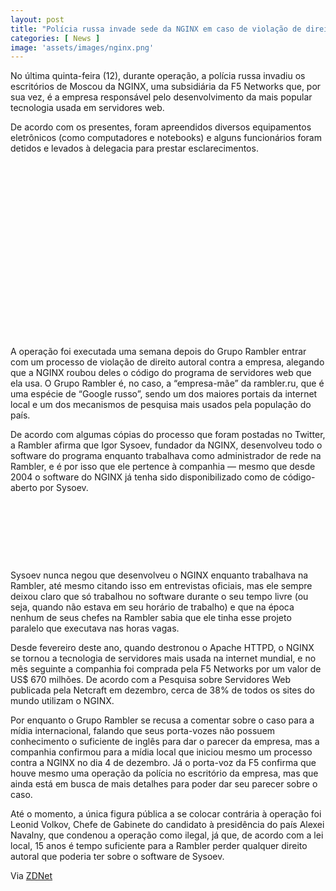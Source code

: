 ```yaml
---
layout: post
title: "Polícia russa invade sede da NGINX em caso de violação de direito autoral"
categories: [ News ]
image: 'assets/images/nginx.png'
---
```


No última quinta-feira (12), durante operação, a polícia russa invadiu os escritórios de Moscou da NGINX, uma subsidiária da F5 Networks que, por sua vez, é a empresa responsável pelo desenvolvimento da mais popular tecnologia usada em servidores web.

De acordo com os presentes, foram apreendidos diversos equipamentos eletrônicos (como computadores e notebooks) e alguns funcionários foram detidos e levados à delegacia para prestar esclarecimentos.

<!-- QUADRADO -->
<script async src="//pagead2.googlesyndication.com/pagead/js/adsbygoogle.js"></script>
<ins class="adsbygoogle"
style="display:inline-block;width:336px;height:280px"
data-ad-client="ca-pub-2838251107855362"
data-ad-slot="5351066970"></ins>
<script>
(adsbygoogle = window.adsbygoogle || []).push({});
</script>

A operação foi executada uma semana depois do Grupo Rambler entrar com um processo de violação de direito autoral contra a empresa, alegando que a NGINX roubou deles o código do programa de servidores web que ela usa. O Grupo Rambler é, no caso, a “empresa-mãe” da rambler.ru, que é uma espécie de “Google russo”, sendo um dos maiores portais da internet local e um dos mecanismos de pesquisa mais usados pela população do país.

De acordo com algumas cópias do processo que foram postadas no Twitter, a Rambler afirma que Igor Sysoev, fundador da NGINX, desenvolveu todo o software do programa enquanto trabalhava como administrador de rede na Rambler, e é por isso que ele pertence à companhia — mesmo que desde 2004 o software do NGINX já tenha sido disponibilizado como de código-aberto por Sysoev.

<!-- MINI ANÚNCIO -->
<script async src="//pagead2.googlesyndication.com/pagead/js/adsbygoogle.js"></script>
<!-- Games Root -->
<ins class="adsbygoogle"
style="display:inline-block;width:730px;height:95px"
data-ad-client="ca-pub-2838251107855362"
data-ad-slot="5351066970"></ins>
<script>
(adsbygoogle = window.adsbygoogle || []).push({});
</script>

Sysoev nunca negou que desenvolveu o NGINX enquanto trabalhava na Rambler, até mesmo citando isso em entrevistas oficiais, mas ele sempre deixou claro que só trabalhou no software durante o seu tempo livre (ou seja, quando não estava em seu horário de trabalho) e que na época nenhum de seus chefes na Rambler sabia que ele tinha esse projeto paralelo que executava nas horas vagas.

Desde fevereiro deste ano, quando destronou o Apache HTTPD, o NGINX se tornou a tecnologia de servidores mais usada na internet mundial, e no mês seguinte a companhia foi comprada pela F5 Networks por um valor de US$ 670 milhões. De acordo com a Pesquisa sobre Servidores Web publicada pela Netcraft em dezembro, cerca de 38% de todos os sites do mundo utilizam o NGINX.

<!-- RETANGULO LARGO 2 -->
<script async src="//pagead2.googlesyndication.com/pagead/js/adsbygoogle.js"></script>
<ins class="adsbygoogle"
style="display:block; text-align:center;"
data-ad-layout="in-article"
data-ad-format="fluid"
data-ad-client="ca-pub-2838251107855362"
data-ad-slot="8549252987"></ins>
<script>
(adsbygoogle = window.adsbygoogle || []).push({});
</script>

Por enquanto o Grupo Rambler se recusa a comentar sobre o caso para a mídia internacional, falando que seus porta-vozes não possuem conhecimento o suficiente de inglês para dar o parecer da empresa, mas a companhia confirmou para a mídia local que iniciou mesmo um processo contra a NGINX no dia 4 de dezembro. Já o porta-voz da F5 confirma que houve mesmo uma operação da polícia no escritório da empresa, mas que ainda está em busca de mais detalhes para poder dar seu parecer sobre o caso.

Até o momento, a única figura pública a se colocar contrária à operação foi Leonid Volkov, Chefe de Gabinete do candidato à presidência do país Alexei Navalny, que condenou a operação como ilegal, já que, de acordo com a lei local, 15 anos é tempo suficiente para a Rambler perder qualquer direito autoral que poderia ter sobre o software de Sysoev.

<!-- RETANGULO LARGO -->
<script async src="https://pagead2.googlesyndication.com/pagead/js/adsbygoogle.js"></script>
<!-- Informat -->
<ins class="adsbygoogle"
style="display:block"
data-ad-client="ca-pub-2838251107855362"
data-ad-slot="2327980059"
data-ad-format="auto"
data-full-width-responsive="true"></ins>
<script>
(adsbygoogle = window.adsbygoogle || []).push({});
</script>

Via [ZDNet](https://www.zdnet.com/article/russian-police-raid-nginx-moscow-office/)
